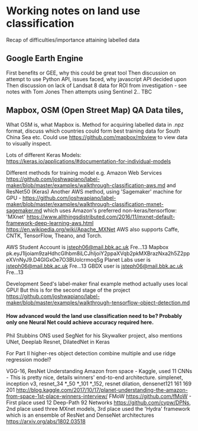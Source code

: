 # Working notes on land use classification

Recap of difficulties/importance attaining labelled data

## Google Earth Engine

First benefits or GEE, why this could be great tool
Then discussion on attempt to use Python API, issues faced, why javascript API decided upon
Then discussion on lack of Landsat 8 data for ROI from investigation - see notes with Tom Jones
Then attempts using Sentinel 2.. TBC


## Mapbox, OSM (Open Street Map) QA Data tiles, 

What OSM is, what Mapbox is.
Method for acquiring labelled data in .npz format, discuss which countries could form best training data for South China Sea etc. Could use https://github.com/mapbox/mbview to view data to visually inspect.

Lots of different Keras Models:
https://keras.io/applications/#documentation-for-individual-models

Different methods for training model e.g. Amazon Web Services https://github.com/joshwapiano/label-maker/blob/master/examples/walkthrough-classification-aws.md and ResNet50 (Keras)
Another AWS method, using 'Sagemaker' machine for GPU - https://github.com/joshwapiano/label-maker/blob/master/examples/walkthrough-classification-mxnet-sagemaker.md which uses Amazon's preferred non-keras/tensorflow: 'MXnet' https://www.allthingsdistributed.com/2016/11/mxnet-default-framework-deep-learning-aws.html
https://en.wikipedia.org/wiki/Apache_MXNet
AWS also supports Caffe, CNTK, TensorFlow, Theano, and Torch.

AWS Student Account is jsteph06@mail.bbk.ac.uk  Fre...13
Mapbox pk.eyJ1Ijoiam9zaHdhcGlhbm8iLCJhIjoiY2ppaXVqb2pkMXBrazNxa2h5Z2ppeXVnNyJ9.D4GlGxOe7O3BUolcrmoqSg
Planet Labs user is jsteph06@mail.bbk.ac.uk  Fre...13
GBDX user is jsteph06@mail.bbk.ac.uk Fre...13

Development Seed's label-maker final example method actually uses local GPU! But this is for the second stage of the project https://github.com/joshwapiano/label-maker/blob/master/examples/walkthrough-tensorflow-object-detection.md

#### How advanced would the land use classification need to be? Probably only one Neural Net could achieve accuracy required here.

Phil Stubbins ONS used SegNet for his Skywalker project, also mentions UNet, Deeplab Resnet, DilatedNet in Keras

For Part II higher-res object detection combine multiple and use ridge regression model?

VGG-16, ResNet
Understanding Amazon from space - Kaggle, used 11 CNNs - This is pretty nice, details winners' end-to-end architecture. simplenet, inception v3, resnet_34 *_50 *_101 *_152, resnet dilation, densenet121 161 169 201
http://blog.kaggle.com/2017/10/17/planet-understanding-the-amazon-from-space-1st-place-winners-interview/
FMoW https://github.com/fMoW - First place used 12 Deep-Path 92 Networks https://github.com/cypw/DPNs, 2nd place used three MXnet models, 3rd place used the 'Hydra' framework which is an ensemble of ResNet and DenseNet architectures https://arxiv.org/abs/1802.03518
